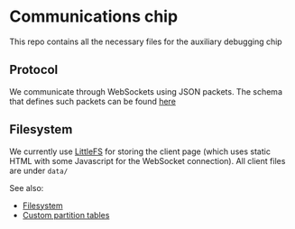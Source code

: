# Communications chip
This repo contains all the necessary files for the auxiliary debugging chip

## Protocol
We communicate through WebSockets using JSON packets. The schema that defines such packets can be found [here](schema.json)

## Filesystem
We currently use [LittleFS](https://github.com/littlefs-project/littlefs) for storing the client page (which uses static HTML with some Javascript for the WebSocket connection). All client files are under `data/`

See also:
- [Filesystem](https://docs.platformio.org/en/latest/platforms/espressif32.html#uploading-files-to-file-system)
- [Custom partition tables](https://docs.platformio.org/en/latest/platforms/espressif32.html#partition-tables)
